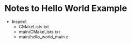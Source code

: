 # Notes to Hello World Example

- Inspect 
	- CMakeLists.txt
	- main/CMakeLists.txt
	- main/hello_world_main.c